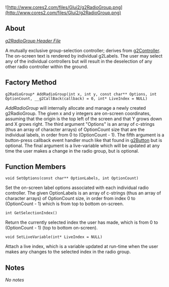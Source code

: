 ![http://www.cores2.com/files/Glui2/g2RadioGroup.png](http://www.cores2.com/files/Glui2/g2RadioGroup.png)

## About ##

_[g2RadioGroup Header File](http://code.google.com/p/glui2/source/browse/trunk/Glui2/g2RadioGroup.h)_

A mutually exclusive group-selection controller; derives from [g2Controller](g2Controller.md). The on-screen text is rendered by individual g2Labels. The user may select any of the individual controllers but will result in the deselection of any other radio controller within the ground.

## Factory Method ##

```
g2RadioGroup* AddRadioGroup(int x, int y, const char** Options, int OptionCount, __g2CallBack(callback) = 0, int* LiveIndex = NULL)
```

_AddRadioGroup_ will internally allocate and manage a newly created g2RadioGroup. The given x and y integers are on-screen coordinates, assuming that the origin is the top left of the screen and that Y grows down and X grows right. The third argument "Options" is an array of c-strings (thus an array of character arrays) of OptionCount size that are the individual labels, in order from 0 to (OptionCount - 1). The fifth argument is a button-press callback event handler much like that found in [g2Button](g2Button.md) but is optional. The final argument is a live-variable which will be updated at any time the user makes a change in the radio group, but is optional.

## Function Members ##

```
void SetOptions(const char** OptionLabels, int OptionCount)
```
Set the on-screen label options associated with each individual radio controller. The given OptionLabels is an array of c-strings (thus an array of character arrays) of OptionCount size, in order from index 0 to (OptionCount - 1) which is from top to bottom on-screen.

```
int GetSelectionIndex()
```
Return the currently selected index the user has made, which is from 0 to (OptionCount - 1) (top to bottom on-screen).

```
void SetLiveVariable(int* LiveIndex = NULL)
```
Attach a live index, which is a variable updated at run-time when the user makes any changes to the selected index in the radio group.

## Notes ##

_No notes_